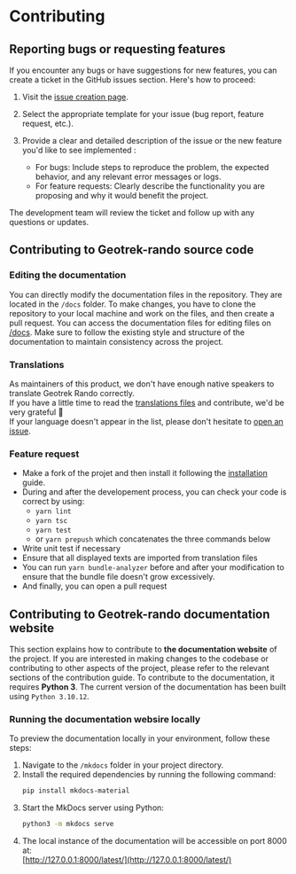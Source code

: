 # Contributing

## Reporting bugs or requesting features

If you encounter any bugs or have suggestions for new features, you can create a ticket in the GitHub issues section. Here's how to proceed:

1. Visit the [issue creation page](https://github.com/GeotrekCE/Geotrek-rando-v3/issues/new).
2. Select the appropriate template for your issue (bug report, feature request, etc.).
3. Provide a clear and detailed description of the issue or the new feature you'd like to see implemented :

	- For bugs: Include steps to reproduce the problem, the expected behavior, and any relevant error messages or logs.
	- For feature requests: Clearly describe the functionality you are proposing and why it would benefit the project.

The development team will review the ticket and follow up with any questions or updates.

## Contributing to Geotrek-rando source code

### Editing the documentation

You can directly modify the documentation files in the repository. They are located in the `/docs` folder. To make changes, you have to clone the repository to your local machine and work on the files, and then create a pull request.
You can access the documentation files for editing files on [/docs](https://github.com/GeotrekCE/Geotrek-rando-v3/tree/main/docs).
Make sure to follow the existing style and structure of the documentation to maintain consistency across the project.

### Translations

As maintainers of this product, we don't have enough native speakers to translate Geotrek Rando correctly.  
If you have a little time to read the [translations files](https://github.com/GeotrekCE/Geotrek-rando-v3/tree/add-readthedocs/frontend/src/translations) and contribute, we'd be very grateful 🙏  
If your language doesn't appear in the list, please don't hesitate to [open an issue](https://github.com/GeotrekCE/Geotrek-rando-v3/issues/new).

### Feature request

- Make a fork of the projet and then install it following the [installation](./installation.md) guide.
- During and after the developement process, you can check your code is correct by using:
	- `yarn lint`
 	- `yarn tsc`
  	- `yarn test`
  	- or `yarn prepush` which concatenates the three commands below
- Write unit test if necessary   
- Ensure that all displayed texts are imported from translation files
- You can run `yarn bundle-analyzer` before and after your modification to ensure that the bundle file doesn't grow excessively.
- And finally, you can open a pull request

## Contributing to Geotrek-rando documentation website

This section explains how to contribute to **the documentation website** of the project. If you are interested in making changes to the codebase or contributing to other aspects of the project, please refer to the relevant sections of the contribution guide.
To contribute to the documentation, it requires **Python 3**. The current version of the documentation has been built using `Python 3.10.12`.

### Running the documentation websire locally

To preview the documentation locally in your environment, follow these steps:

1. Navigate to the `/mkdocs` folder in your project directory.
2. Install the required dependencies by running the following command:
   ```bash
   pip install mkdocs-material
   ```
3. Start the MkDocs server using Python:
   ```bash
   python3 -m mkdocs serve
   ```
4. The local instance of the documentation will be accessible on port 8000 at:  
   [http://127.0.0.1:8000/latest/](http://127.0.0.1:8000/latest/)
